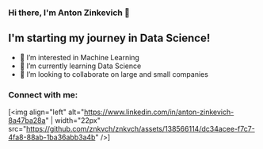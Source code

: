 ### Hi there, I'm Anton Zinkevich 👋

## I'm starting my journey in Data Science!
- 👀 I’m interested in Machine Learning
- 🌱 I’m currently learning Data Science
- 💞️ I’m looking to collaborate on large and small companies

### Connect with me:
[<img align="left" alt="https://www.linkedin.com/in/anton-zinkevich-8a47ba28a" | width="22px" src="https://github.com/znkvch/znkvch/assets/138566114/dc34acee-f7c7-4fa8-88ab-1ba36abb3a4b" />]

